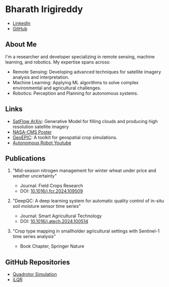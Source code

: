 # Bharath Irigireddy
 
<!--- 
- [Personal Website](https://bharath2.github.io/Profile/)
-->
 - [LinkedIn](https://linkedin.com/in/bharathchandra02)
 - [GitHub](https://github.com/Bharath2)
 
## About Me
I'm a researcher and developer specializing in remote sensing, machine learning, and robotics. My expertise spans across:

- Remote Sensing: Developing advanced techniques for satellite imagery analysis and interpretation.
- Machine Learning: Applying ML algorithms to solve complex environmental and agricultural challenges.
- Robotics: Perception and Planning for autonomous systems.

## Links
- [SatFlow ArXiv](https://arxiv.org/pdf/2502.01098): Generative Model for filling clouds and producing high resolution satellite imagery
- [NASA-CMS Poster](https://bharath2.github.io/Profile/assets/cms_poster_small.jpeg)
- [GeoEPIC](https://smarsgroup.github.io/geo_epic_win/): A toolkit for geospatial crop simulations.
- [Autonomous Robot Youtube](https://www.youtube.com/watch?v=ga5EiHjVqwM)

## Publications
1. "Mid-season nitrogen management for winter wheat under price and weather uncertainty"
   - Journal: Field Crops Research
   - DOI: [10.1016/j.fcr.2024.109509](https://doi.org/10.1016/j.fcr.2024.109509)

2. "DeepQC: A deep learning system for automatic quality control of in-situ soil moisture sensor time series"
   - Journal: Smart Agricultural Technology
   - DOI: [10.1016/j.atech.2024.100514](https://doi.org/10.1016/j.atech.2024.100514)

3. "Crop type mapping in smallholder agricultural settings with Sentinel-1 time series analysis"
   - Book Chapter, Springer Nature

## GitHub Repositories
- [Quadrotor Simulation](https://github.com/Bharath2/Quadrotor-Simulation)
- [iLQR](https://github.com/Bharath2/iLQR)
